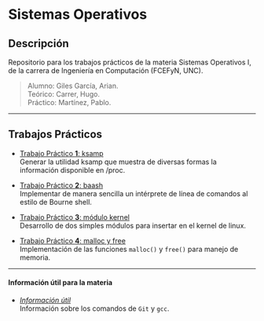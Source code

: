 # Sistemas Operativos
## Descripción
Repositorio para los trabajos prácticos de la materia Sistemas Operativos I, de la carrera de Ingeniería en Computación (FCEFyN, UNC).

> Alumno: Giles García, Arian.  
> Teórico: Carrer, Hugo.  
> Práctico: Martínez, Pablo.  

---

## Trabajos Prácticos
- [Trabajo Práctico **1**: ksamp](https://github.com/ariaaan/Sistemas-Operativos/tree/master/TP-1)   
Generar la utilidad ksamp que muestra de diversas formas la información disponible en /proc.

- [Trabajo Práctico **2**: baash](https://github.com/ariaaan/Sistemas-Operativos/tree/master/TP-2)   
Implementar de manera sencilla un intérprete de línea de comandos al estilo de Bourne shell.

- [Trabajo Práctico **3**: módulo kernel](https://github.com/ariaaan/Sistemas-Operativos/tree/master/TP-3)   
Desarrollo de dos simples módulos para insertar en el kernel de linux.

- [Trabajo Práctico **4**: malloc y free](https://github.com/ariaaan/Sistemas-Operativos/tree/master/TP-4)   
Implementación de las funciones `malloc()` y `free()` para manejo de memoria.

---

#### Información útil para la materia
- [*Información útil*](https://github.com/ariaaan/Sistemas-Operativos/tree/master/Info-Util)   
Información sobre los comandos de `Git` y `gcc`.
